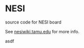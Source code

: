NESI
====

source code for NESI board

See [nesiwiki.tamu.edu](http://nesiwiki.tamu.edu "NESI Wiki") for more info.

asdf